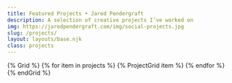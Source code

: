 ```yaml
---
title: Featured Projects • Jared Pendergraft
description: A selection of creative projects I’ve worked on
img: https://jaredpendergraft.com/img/social-projects.jpg
slug: /projects/
layout: layouts/base.njk
class: projects
---
```


{% Grid %}
{% for item in projects %}
  {% ProjectGrid item %}
{% endfor %}
{% endGrid %}